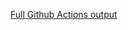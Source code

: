 [Full Github Actions output](https://github.com/Ven0m0/Pihole-Lists/actions/runs/18990872762?check_suite_focus=true)
